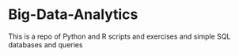 # Big-Data-Analytics
This is a repo of Python and R scripts and exercises and simple SQL databases and queries
